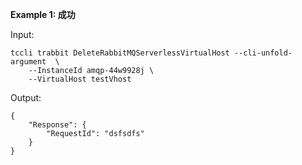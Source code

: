 **Example 1: 成功**



Input: 

```
tccli trabbit DeleteRabbitMQServerlessVirtualHost --cli-unfold-argument  \
    --InstanceId amqp-44w9928j \
    --VirtualHost testVhost
```

Output: 
```
{
    "Response": {
        "RequestId": "dsfsdfs"
    }
}
```

